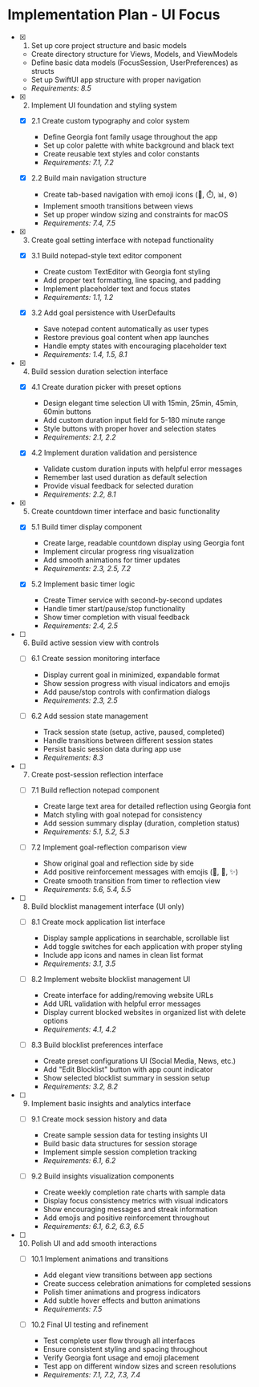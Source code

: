 # Implementation Plan - UI Focus

- [x] 1. Set up core project structure and basic models
  - Create directory structure for Views, Models, and ViewModels
  - Define basic data models (FocusSession, UserPreferences) as structs
  - Set up SwiftUI app structure with proper navigation
  - _Requirements: 8.5_

- [x] 2. Implement UI foundation and styling system
  - [x] 2.1 Create custom typography and color system
    - Define Georgia font family usage throughout the app
    - Set up color palette with white background and black text
    - Create reusable text styles and color constants
    - _Requirements: 7.1, 7.2_

  - [x] 2.2 Build main navigation structure
    - Create tab-based navigation with emoji icons (🎯, ⏱️, 📊, ⚙️)
    - Implement smooth transitions between views
    - Set up proper window sizing and constraints for macOS
    - _Requirements: 7.4, 7.5_

- [x] 3. Create goal setting interface with notepad functionality
  - [x] 3.1 Build notepad-style text editor component
    - Create custom TextEditor with Georgia font styling
    - Add proper text formatting, line spacing, and padding
    - Implement placeholder text and focus states
    - _Requirements: 1.1, 1.2_

  - [x] 3.2 Add goal persistence with UserDefaults
    - Save notepad content automatically as user types
    - Restore previous goal content when app launches
    - Handle empty states with encouraging placeholder text
    - _Requirements: 1.4, 1.5, 8.1_

- [x] 4. Build session duration selection interface
  - [x] 4.1 Create duration picker with preset options
    - Design elegant time selection UI with 15min, 25min, 45min, 60min buttons
    - Add custom duration input field for 5-180 minute range
    - Style buttons with proper hover and selection states
    - _Requirements: 2.1, 2.2_

  - [x] 4.2 Implement duration validation and persistence
    - Validate custom duration inputs with helpful error messages
    - Remember last used duration as default selection
    - Provide visual feedback for selected duration
    - _Requirements: 2.2, 8.1_

- [x] 5. Create countdown timer interface and basic functionality
  - [x] 5.1 Build timer display component
    - Create large, readable countdown display using Georgia font
    - Implement circular progress ring visualization
    - Add smooth animations for timer updates
    - _Requirements: 2.3, 2.5, 7.2_

  - [x] 5.2 Implement basic timer logic
    - Create Timer service with second-by-second updates
    - Handle timer start/pause/stop functionality
    - Show timer completion with visual feedback
    - _Requirements: 2.4, 2.5_

- [ ] 6. Build active session view with controls
  - [ ] 6.1 Create session monitoring interface
    - Display current goal in minimized, expandable format
    - Show session progress with visual indicators and emojis
    - Add pause/stop controls with confirmation dialogs
    - _Requirements: 2.3, 2.5_

  - [ ] 6.2 Add session state management
    - Track session state (setup, active, paused, completed)
    - Handle transitions between different session states
    - Persist basic session data during app use
    - _Requirements: 8.3_

- [ ] 7. Create post-session reflection interface
  - [ ] 7.1 Build reflection notepad component
    - Create large text area for detailed reflection using Georgia font
    - Match styling with goal notepad for consistency
    - Add session summary display (duration, completion status)
    - _Requirements: 5.1, 5.2, 5.3_

  - [ ] 7.2 Implement goal-reflection comparison view
    - Show original goal and reflection side by side
    - Add positive reinforcement messages with emojis (🎉, 💪, ✨)
    - Create smooth transition from timer to reflection view
    - _Requirements: 5.6, 5.4, 5.5_

- [ ] 8. Build blocklist management interface (UI only)
  - [ ] 8.1 Create mock application list interface
    - Display sample applications in searchable, scrollable list
    - Add toggle switches for each application with proper styling
    - Include app icons and names in clean list format
    - _Requirements: 3.1, 3.5_

  - [ ] 8.2 Implement website blocklist management UI
    - Create interface for adding/removing website URLs
    - Add URL validation with helpful error messages
    - Display current blocked websites in organized list with delete options
    - _Requirements: 4.1, 4.2_

  - [ ] 8.3 Build blocklist preferences interface
    - Create preset configurations UI (Social Media, News, etc.)
    - Add "Edit Blocklist" button with app count indicator
    - Show selected blocklist summary in session setup
    - _Requirements: 3.2, 8.2_

- [ ] 9. Implement basic insights and analytics interface
  - [ ] 9.1 Create mock session history and data
    - Create sample session data for testing insights UI
    - Build basic data structures for session storage
    - Implement simple session completion tracking
    - _Requirements: 6.1, 6.2_

  - [ ] 9.2 Build insights visualization components
    - Create weekly completion rate charts with sample data
    - Display focus consistency metrics with visual indicators
    - Show encouraging messages and streak information
    - Add emojis and positive reinforcement throughout
    - _Requirements: 6.1, 6.2, 6.3, 6.5_

- [ ] 10. Polish UI and add smooth interactions
  - [ ] 10.1 Implement animations and transitions
    - Add elegant view transitions between app sections
    - Create success celebration animations for completed sessions
    - Polish timer animations and progress indicators
    - Add subtle hover effects and button animations
    - _Requirements: 7.5_

  - [ ] 10.2 Final UI testing and refinement
    - Test complete user flow through all interfaces
    - Ensure consistent styling and spacing throughout
    - Verify Georgia font usage and emoji placement
    - Test app on different window sizes and screen resolutions
    - _Requirements: 7.1, 7.2, 7.3, 7.4_